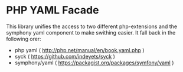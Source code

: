 # PHP YAML Facade

This library unifies the access to two different php-extensions and the symphony yaml component to make swithing easier. It fall back in the following orer:

- php yaml ( http://php.net/manual/en/book.yaml.php )
- syck ( https://github.com/indeyets/syck )
- symphony/yaml ( https://packagist.org/packages/symfony/yaml )
